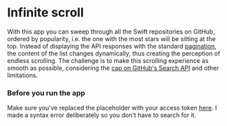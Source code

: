 # Infinite scroll
With this app you can sweep through all the Swift repositories on GitHub, ordered by popularity, i.e. the one with the most stars will be sitting at the top. Instead of displaying the API responses with the standard [pagination](https://developer.github.com/v3/#pagination), the content of the list changes dynamically, thus creating the perception of endless scrolling.
The challenge is to make this scrolling experience as smooth as possible, considering the [cap on GitHub's Search API](https://developer.github.com/v3/search/#rate-limit) and other limitations.

### Before you run the app
Make sure you've replaced the placeholder with your access token [here](https://github.com/bvadnai/InfiniteScrollDemo/blob/5fe914923b6fe28e5dc0607d981130dcaa0e9d3b/InfiniteScrollDemo/Services/Networking/Implementation/GitHubSearch.swift#L13). I made a syntax error deliberately so you don't have to search for it.